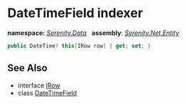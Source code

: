 # DateTimeField indexer
**namespace:** *[Serenity.Data](../../README.md#serenity.data-namespace)*   **assembly**: *[Serenity.Net.Entity](../../README.md)*

```csharp
public DateTime? this[IRow row] { get; set; }
```

## See Also

* interface [IRow](../IRow.md)
* class [DateTimeField](../DateTimeField.md)